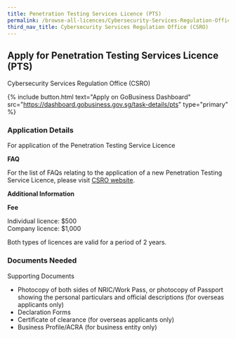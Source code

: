 ```yaml
---
title: Penetration Testing Services Licence (PTS)
permalink: /browse-all-licences/Cybersecurity-Services-Regulation-Office-(CSRO)/Penetration-Testing-Services-Licence-(PTS)
third_nav_title: Cybersecurity Services Regulation Office (CSRO)
---
```


## Apply for Penetration Testing Services Licence (PTS)

Cybersecurity Services Regulation Office (CSRO)

{% include button.html text="Apply on GoBusiness Dashboard" src="https://dashboard.gobusiness.gov.sg/task-details/pts" type="primary" %}

<H3>Application Details</H3>

<p>For application of the Penetration Testing Service Licence</p> 
<p><strong>FAQ</strong></p> 
<p>For the list of FAQs relating to the application of a new Penetration Testing Service Licence, please visit <a href="https://www.csro.gov.sg/resources/faqs/" target="_blank" rel="noopener">CSRO website</a>.</p>

<strong>Additional Information</strong>

<p><strong>Fee</strong></p> 
<p>Individual licence: $500<br>Company licence: $1,000</p> 
<p>Both types of licences are valid for a period of 2 years.</p>

<H3>Documents Needed</H3>

<p>Supporting Documents</p> 
<ul style="margin-top: 0cm;" type="disc"> 
<li>Photocopy of both sides of NRIC/Work Pass, or photocopy of Passport showing the personal particulars and official descriptions (for overseas applicants only)</li> 
<li>Declaration Forms</li> 
<li>Certificate of clearance (for overseas applicants only)</li> 
<li>Business Profile/ACRA (for business entity only)</li> 
</ul>


